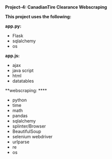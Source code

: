 **Project-4: CanadianTire Clearance Webscraping**

**This project uses the following:**

**app.py:**
* Flask
* sqlalchemy
* os

**app.js:**
* ajax
* java script
* html
* datatables

**webscraping: ****
* python
* time
* math
* pandas
* sqlalchemy
* splinter/Browser
* BeautifulSoup
* selenium webdriver
* urlparse
* re
* os
